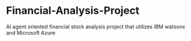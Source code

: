 # Financial-Analysis-Project
AI agent oriented financial stock analysis project that utilizes IBM watsonx and Microsoft Azure
